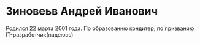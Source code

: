 # Зиновеьв Андрей Иванович
Родился 22 марта 2001 года. По образованию кондитер, по призванию IT-разработчик(надеюсь)
